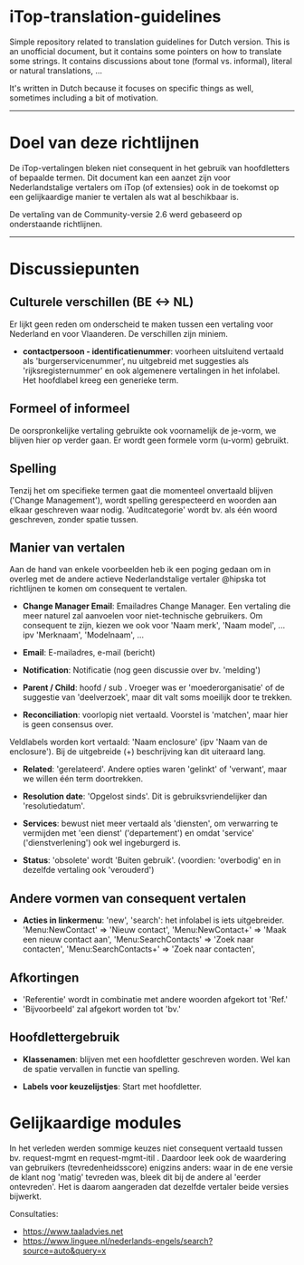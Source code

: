 # iTop-translation-guidelines
Simple repository related to translation guidelines for Dutch version.
This is an unofficial document, but it contains some pointers on how to translate some strings. 
It contains discussions about tone (formal vs. informal), literal or natural translations, ...

It's written in Dutch because it focuses on specific things as well, sometimes including a bit of motivation.

---


# Doel van deze richtlijnen
De iTop-vertalingen bleken niet consequent in het gebruik van hoofdletters of bepaalde termen. Dit document kan een aanzet zijn voor Nederlandstalige vertalers om iTop (of extensies) ook in de toekomst op een gelijkaardige manier te vertalen als wat al beschikbaar is.

De vertaling van de Community-versie 2.6 werd gebaseerd op onderstaande richtlijnen.

---


# Discussiepunten


## Culturele verschillen (BE <-> NL)
Er lijkt geen reden om onderscheid te maken tussen een vertaling voor Nederland en voor Vlaanderen. De verschillen zijn miniem.

* **contactpersoon - identificatienummer**: voorheen uitsluitend vertaald als 'burgerservicenummer', nu uitgebreid met suggesties als 'rijksregisternummer' en ook algemenere vertalingen in het infolabel. Het hoofdlabel kreeg een generieke term.


## Formeel of informeel
De oorspronkelijke vertaling gebruikte ook voornamelijk de je-vorm, we blijven hier op verder gaan. Er wordt geen formele vorm (u-vorm) gebruikt.


## Spelling
Tenzij het om specifieke termen gaat die momenteel onvertaald blijven ('Change Management'), wordt spelling gerespecteerd en woorden aan elkaar geschreven waar nodig. 'Auditcategorie' wordt bv. als één woord geschreven, zonder spatie tussen.

## Manier van vertalen
Aan de hand van enkele voorbeelden heb ik een poging gedaan om in overleg met de andere actieve Nederlandstalige vertaler @hipska tot richtlijnen te komen om consequent te vertalen.

* **Change Manager Email**: Emailadres Change Manager. Een vertaling die meer naturel zal aanvoelen voor niet-technische gebruikers. Om consequent te zijn, kiezen we ook voor 'Naam merk', 'Naam model', ... ipv 'Merknaam', 'Modelnaam', ...


* **Email**: E-mailadres, e-mail (bericht)


* **Notification**: Notificatie (nog geen discussie over bv. 'melding')

* **Parent / Child**: hoofd / sub . Vroeger was er 'moederorganisatie' of de suggestie van 'deelverzoek', maar dit valt soms moeilijk door te trekken.

* **Reconciliation**: voorlopig niet vertaald. Voorstel is 'matchen', maar hier is geen consensus over.

Veldlabels worden kort vertaald: 'Naam enclosure' (ipv 'Naam van de enclosure'). Bij de uitgebreide (+) beschrijving kan dit uiteraard lang.

* **Related**: 'gerelateerd'. Andere opties waren 'gelinkt' of 'verwant', maar we willen één term doortrekken.

* **Resolution date**: 'Opgelost sinds'. Dit is gebruiksvriendelijker dan 'resolutiedatum'.

* **Services**: bewust niet meer vertaald als 'diensten', om verwarring te vermijden met 'een dienst' ('departement') en omdat 'service' ('dienstverlening') ook wel ingeburgerd is.

* **Status**: 'obsolete' wordt 'Buiten gebruik'. (voordien: 'overbodig' en in dezelfde vertaling ook 'verouderd')


## Andere vormen van consequent vertalen

* **Acties in linkermenu**: 
'new', 'search': het infolabel is iets uitgebreider.
'Menu:NewContact' => 'Nieuw contact',
'Menu:NewContact+' => 'Maak een nieuw contact aan',
'Menu:SearchContacts' => 'Zoek naar contacten',
'Menu:SearchContacts+' => 'Zoek naar contacten',

## Afkortingen
* 'Referentie' wordt in combinatie met andere woorden afgekort tot 'Ref.'
* 'Bijvoorbeeld' zal afgekort worden tot 'bv.'


## Hoofdlettergebruik

* **Klassenamen**: blijven met een hoofdletter geschreven worden. Wel kan de spatie vervallen in functie van spelling.

* **Labels voor keuzelijstjes**: Start met hoofdletter.

# Gelijkaardige modules
In het verleden werden sommige keuzes niet consequent vertaald tussen bv. request-mgmt en request-mgmt-itil . Daardoor leek ook de waardering van gebruikers (tevredenheidsscore) enigzins anders: waar in de ene versie de klant nog 'matig' tevreden was, bleek dit bij de andere al 'eerder ontevreden'. Het is daarom aangeraden dat dezelfde vertaler beide versies bijwerkt.


Consultaties:
* https://www.taaladvies.net
* https://www.linguee.nl/nederlands-engels/search?source=auto&query=x


